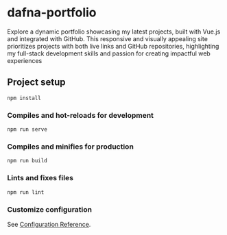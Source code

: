 # dafna-portfolio
Explore a dynamic portfolio showcasing my latest projects, built with Vue.js and integrated with GitHub. This responsive and visually appealing site prioritizes projects with both live links and GitHub repositories, highlighting my full-stack development skills and passion for creating impactful web experiences

## Project setup
```
npm install
```

### Compiles and hot-reloads for development
```
npm run serve
```

### Compiles and minifies for production
```
npm run build
```

### Lints and fixes files
```
npm run lint
```

### Customize configuration
See [Configuration Reference](https://cli.vuejs.org/config/).
